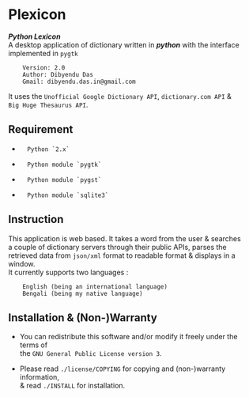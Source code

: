 Plexicon
=========
   ***Python Lexicon***  
   A desktop application of dictionary written in ***python*** with the interface  
   implemented in `pygtk`

        Version: 2.0
        Author: Dibyendu Das
        Gmail: dibyendu.das.in@gmail.com

   It uses the `Unofficial Google Dictionary API`, `dictionary.com API` &  
   `Big Huge Thesaurus API`.

Requirement
----------
-       Python `2.x`
-       Python module `pygtk`
-       Python module `pygst`
-       Python module `sqlite3`


Instruction
----------
   This application is web based. It takes a word from the user & searches  
a couple of dictionary servers through their public APIs, parses the  
retrieved data from `json/xml` format to readable format & displays in a window.  
It currently supports two languages :  

        English (being an international language)
        Bengali (being my native language)

Installation & (Non-)Warranty
----------
-	You can redistribute this software and/or modify it freely under the terms of  
the `GNU General Public License version 3`.

-	Please read `./license/COPYING` for copying and (non-)warranty information,  
& read `./INSTALL` for installation.
